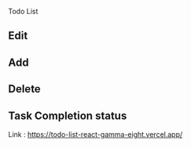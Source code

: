 Todo List 

## Edit
## Add
## Delete
## Task Completion status

Link : https://todo-list-react-gamma-eight.vercel.app/